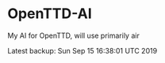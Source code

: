 # OpenTTD-AI
My AI for OpenTTD, will use primarily air

Latest backup: Sun Sep 15 16:38:01 UTC 2019
